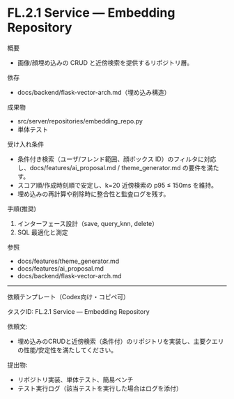 # FL.2.1 Service — Embedding Repository

概要
- 画像/顔埋め込みの CRUD と近傍検索を提供するリポジトリ層。

依存
- docs/backend/flask-vector-arch.md（埋め込み構造）

成果物
- src/server/repositories/embedding_repo.py
- 単体テスト

受け入れ条件
- 条件付き検索（ユーザ/フレンド範囲、顔ボックス ID）のフィルタに対応し、docs/features/ai_proposal.md / theme_generator.md の要件を満たす。
- スコア順/作成時刻順で安定し、k=20 近傍検索の p95 ≤ 150ms を維持。
- 埋め込みの再計算や削除時に整合性と監査ログを残す。

手順(推奨)
1) インターフェース設計（save, query_knn, delete）
2) SQL 最適化と測定

参照
- docs/features/theme_generator.md
- docs/features/ai_proposal.md
- docs/backend/flask-vector-arch.md

---
依頼テンプレート（Codex向け・コピペ可）

タスクID: FL.2.1 Service — Embedding Repository

依頼文:
- 埋め込みのCRUDと近傍検索（条件付）のリポジトリを実装し、主要クエリの性能/安定性を満たしてください。

提出物:
- リポジトリ実装、単体テスト、簡易ベンチ
- テスト実行ログ（該当テストを実行した場合はログを添付）
